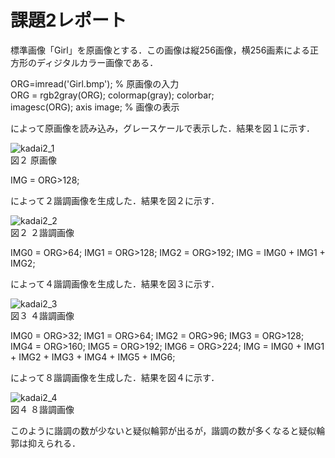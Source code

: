# 課題2レポート　　
標準画像「Girl」を原画像とする．この画像は縦256画像，横256画素による正方形のディジタルカラー画像である．

ORG=imread('Girl.bmp'); % 原画像の入力  
ORG = rgb2gray(ORG); colormap(gray); colorbar;  
imagesc(ORG); axis image; % 画像の表示

によって原画像を読み込み，グレースケールで表示した．結果を図１に示す．

![kadai2_1](https://github.com/dolphinhardcore/kadai/blob/master/image/kadai2_1.png)  
図２ 原画像

IMG = ORG>128;

によって２諧調画像を生成した．結果を図２に示す．

![kadai2_2](https://github.com/dolphinhardcore/kadai/blob/master/image/kadai2_2.png)  
図２ ２諧調画像

IMG0 = ORG>64;
IMG1 = ORG>128;
IMG2 = ORG>192;
IMG = IMG0 + IMG1 + IMG2;

によって４諧調画像を生成した．結果を図３に示す．

![kadai2_3](https://github.com/dolphinhardcore/kadai/blob/master/image/kadai2_3.png)  
図３ ４諧調画像

IMG0 = ORG>32;
IMG1 = ORG>64;
IMG2 = ORG>96;
IMG3 = ORG>128;
IMG4 = ORG>160;
IMG5 = ORG>192;
IMG6 = ORG>224;
IMG = IMG0 + IMG1 + IMG2 + IMG3 + IMG4 + IMG5 + IMG6;

によって８諧調画像を生成した．結果を図４に示す．

![kadai2_4](https://github.com/dolphinhardcore/kadai/blob/master/image/kadai2_4.png)  
図４ ８諧調画像

このように諧調の数が少ないと疑似輪郭が出るが，諧調の数が多くなると疑似輪郭は抑えられる．
